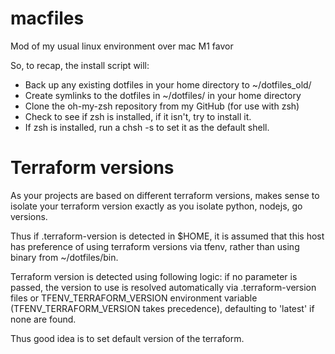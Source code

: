 macfiles
========

Mod of my usual linux environment over mac M1 favor

So, to recap, the install script will:

* Back up any existing dotfiles in your home directory to ~/dotfiles_old/
* Create symlinks to the dotfiles in ~/dotfiles/ in your home directory
* Clone the oh-my-zsh repository from my GitHub (for use with zsh)
* Check to see if zsh is installed, if it isn't, try to install it.
* If zsh is installed, run a chsh -s to set it as the default shell.


# Terraform versions

As your projects are based on different terraform versions, makes sense to isolate your terraform
version exactly as you isolate python, nodejs, go versions.

Thus if .terraform-version is detected in $HOME, it is assumed that this host has preference of using
terraform versions via tfenv, rather than using binary from ~/dotfiles/bin.

Terraform version is detected using following logic: if no parameter is passed, the version to use is
resolved automatically via .terraform-version files or TFENV_TERRAFORM_VERSION environment variable
(TFENV_TERRAFORM_VERSION takes precedence), defaulting to 'latest' if none are found.

Thus good idea is to set default version of the terraform.
